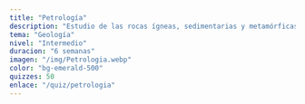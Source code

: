 ```yaml
---
title: "Petrología"
description: "Estudio de las rocas ígneas, sedimentarias y metamórficas. Aprende sobre procesos de formación, clasificación y características."
tema: "Geología"
nivel: "Intermedio"
duracion: "6 semanas"
imagen: "/img/Petrologia.webp"
color: "bg-emerald-500"
quizzes: 50
enlace: "/quiz/petrologia"
---
```

